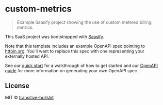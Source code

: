 # custom-metrics

> Example Saasify project showing the use of custom metered billing metrics.

This SaaS project was bootstrapped with [Saasify](https://saasify.sh).

Note that this template includes an example OpenAPI spec pointing to [httbin.org](https://httpbin.org). You'll want to replace this spec with one representing your externally hosted API.

See our [quick start](https://docs.saasify.sh/#/quick-start) for a walkthrough of how to get started and our [OpenAPI guide](https://docs.saasify.sh/#/openapi) for more information on generating your own OpenAPI spec.

## License

MIT © [transitive-bullshit](https://github.com/transitive-bullshit)
